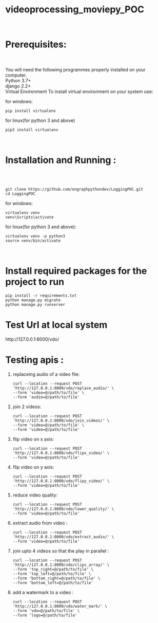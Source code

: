# videoprocessing_moviepy_POC

<br><h1>Prerequisites:</h1><br><br>
You will need the following programmes properly installed on your computer.<br>
Python 3.7+ <br>
django 2.2+ <br>
Virtual Environment
To install virtual environment on your system use:

for windows:
```shell
pip install virtualenv
```
for linux(for python 3 and above)
```shell
pip3 install virtualenv
```

<br><h1>Installation and Running :</h1><br><br>
```shell
git clone https://github.com/ongraphpythondev/LoggingPOC.git 
cd LoggingPOC
```

for windows:
```shell
virtualenv venv
venv\Scripts\activate
```
for linux(for python 3 and above):
```shell
virtualenv venv -p python3
source venv/bin/activate
```

<br><h1>Install required packages for the project to run</h1>

```shell
pip install -r requirements.txt
python manage.py migrate
python manage.py runserver
```

<h1>Test Url at local system</h1>
http://127.0.0.1:8000/vdo/
<h1>Testing apis :</h1>

1) replaceing audio of a video file:
    
    ```curl
    curl --location --request POST 'http://127.0.0.1:8000/vdo/replace_audio/' \
    --form 'video=@/path/to/file' \
    --form 'audio=@/path/to/file'
    ```

2) join 2 videos:

    ```curl
    curl --location --request POST 'http://127.0.0.1:8000/vdo/join_videos/' \
    --form 'video=@/path/to/file' \
    --form 'video=@/path/to/file'
    ```


3) flip video on x axis:

    ```curl
    curl --location --request POST 'http://127.0.0.1:8000/vdo/flipx_video/' \
    --form 'video=@/path/to/file'
    ```

4) flip video on y axis:

    ```curl
    curl --location --request POST 'http://127.0.0.1:8000/vdo/flipy_video/' \
    --form 'video=@/path/to/file'
    ```


5) reduce video quality:
    
    ```curl
    curl --location --request POST 'http://127.0.0.1:8000/vdo/lower_quality/' \
    --form 'video=@/path/to/file'
    ```

6) extract audio from video :

    ```curl
    curl --location --request POST 'http://127.0.0.1:8000/vdo/extract_audio/' \
    --form 'video=@/path/to/file'
    ```

6) join upto 4 videos so that the play in parallel :

    ```curl
    curl --location --request POST 'http://127.0.0.1:8000/vdo/clips_array/' \
    --form 'top_right=@/path/to/file' \
    --form 'top_left=@/path/to/file' \
    --form 'bottom_right=@/path/to/file' \
    --form 'bottom_left=@/path/to/file'
    ```
    
7) add a watermark to a video :

    ```curl
    curl --location --request POST 'http://127.0.0.1:8000/vdo/water_mark/' \
    --form 'vdo=@/path/to/file' \
    --form 'logo=@/path/to/file'
    ```
